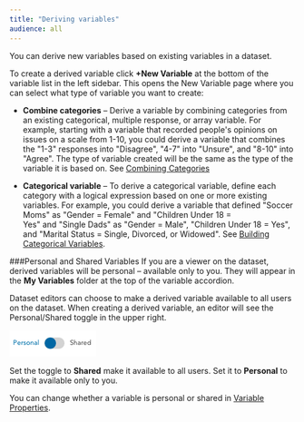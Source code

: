 ```yaml
---
title: "Deriving variables"
audience: all
---
```


You can derive new variables based on existing variables in a dataset.

To create a derived variable click **+New Variable** at the bottom of the variable list in the left sidebar. This opens the New Variable page where you can select what type of variable you want to create:

  * **Combine categories** – Derive a variable by combining categories from an existing categorical, multiple response, or array variable. For example, starting with a variable that recorded people's opinions on issues on a scale from 1-10, you could derive a variable that combines the "1-3" responses into "Disagree", "4-7" into "Unsure", and "8-10" into "Agree". The type of variable created will be the same as the type of the variable it is based on. See [Combining Categories](crunch_creating-a-combined-variable.html)

  * **Categorical variable** – To derive a categorical variable, define each category with a logical expression based on one or more existing variables. For example, you could derive a variable that defined "Soccer Moms" as "Gender = Female" and "Children Under 18 = Yes" and "Single Dads" as "Gender = Male", "Children Under 18 = Yes", and "Marital Status = Single, Divorced, or Widowed". See [Building Categorical Variables](crunch_creating-a-categorical-variable.html).

###Personal and Shared Variables
If you are a viewer on the dataset, derived variables will be personal – available only to you. They will appear in the **My Variables** folder at the top of the variable accordion.

Dataset editors can choose to make a derived variable available to all users on the dataset. When creating a derived variable, an editor will see the Personal/Shared toggle in the upper right.

![](images/PersonalSharedToggle.png)

Set the toggle to **Shared** make it available to all users. Set it to **Personal** to make it available only to you.

You can change whether a variable is personal or shared in [Variable Properties](crunch_variable-properties).
